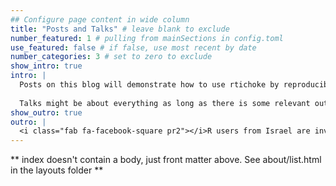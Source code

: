 ```yaml
---
## Configure page content in wide column
title: "Posts and Talks" # leave blank to exclude
number_featured: 1 # pulling from mainSections in config.toml
use_featured: false # if false, use most recent by date
number_categories: 3 # set to zero to exclude
show_intro: true
intro: |
  Posts on this blog will demonstrate how to use rtichoke by reproducible examples. Some of the posts will be replications of existing codes that produce the same output as rtichoke by different packages. Other posts will be more focused on theoretical issues, but also with a reproducible piece of code.
  
  Talks might be about everything as long as there is some relevant outputs by rtichoke. Most of the talks will be in Hebrew but the slides will be in English. 
show_outro: true
outro: |
  <i class="fab fa-facebook-square pr2"></i>R users from Israel are invited to our local R community [R for the Masses](https://www.facebook.com/groups/1655238354489398/)
---
```


** index doesn't contain a body, just front matter above.
See about/list.html in the layouts folder **